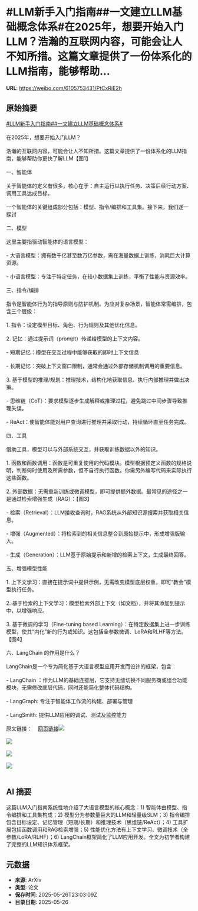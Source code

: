 # #LLM新手入门指南##一文建立LLM基础概念体系#在2025年，想要开始入门LLM？浩瀚的互联网内容，可能会让人不知所措。这篇文章提供了一份体系化的LLM指南，能够帮助...

**URL**: https://weibo.com/6105753431/PtCxRiE2h

## 原始摘要

<a href="https://m.weibo.cn/search?containerid=231522type%3D1%26t%3D10%26q%3D%23LLM%E6%96%B0%E6%89%8B%E5%85%A5%E9%97%A8%E6%8C%87%E5%8D%97%23&amp;extparam=%23LLM%E6%96%B0%E6%89%8B%E5%85%A5%E9%97%A8%E6%8C%87%E5%8D%97%23" data-hide=""><span class="surl-text">#LLM新手入门指南#</span></a><a href="https://m.weibo.cn/search?containerid=231522type%3D1%26t%3D10%26q%3D%23%E4%B8%80%E6%96%87%E5%BB%BA%E7%AB%8BLLM%E5%9F%BA%E7%A1%80%E6%A6%82%E5%BF%B5%E4%BD%93%E7%B3%BB%23&amp;extparam=%23%E4%B8%80%E6%96%87%E5%BB%BA%E7%AB%8BLLM%E5%9F%BA%E7%A1%80%E6%A6%82%E5%BF%B5%E4%BD%93%E7%B3%BB%23" data-hide=""><span class="surl-text">#一文建立LLM基础概念体系#</span></a><br><br>在2025年，想要开始入门LLM？<br><br>浩瀚的互联网内容，可能会让人不知所措。这篇文章提供了一份体系化的LLM指南，能够帮助你更快了解LLM【图1】<br><br>一、智能体<br><br>关于智能体的定义有很多，核心在于：自主运行以执行任务、决策后续行动方案、调用工具达成目标。<br><br>一个智能体的关键组成部分包括：模型、指令/编排和工具集。接下来，我们逐一探讨<br><br>二、模型<br><br>这里主要指驱动智能体的语言模型：<br><br>- 大语言模型：拥有数千亿甚至数万亿参数，需在海量数据上训练，消耗巨大计算资源。<br><br>- 小语言模型：专注于特定任务，在较小数据集上训练，平衡了性能与资源效率。<br><br>三、指令/编排<br><br>指令是智能体行为的指导原则与防护机制。为应对复杂场景，智能体常需编排，包含三个层级：<br><br>1. 指令：设定模型目标、角色、行为规则及其他优化信息。<br><br>2. 记忆：通过提示词（prompt）传递给模型的上下文内容。<br><br>- 短期记忆：模型在交互过程中能够获取的即时上下文信息<br><br>- 长期记忆：突破上下文窗口限制，通常会通过外部存储机制调用的重要信息。<br><br>3. 基于模型的推理/规划：推理技术，结构化地获取信息、执行内部推理并做出决策。<br><br>- 思维链（CoT）：要求模型逐步生成解释或推理过程，避免跳过中间步骤导致推理失误。<br><br>- ReAct：使智能体能对用户查询进行推理并采取行动，持续循环直至任务完成。<br><br>四、工具<br><br>借助工具，模型可以与外部系统交互，并获取训练数据以外的知识。<br><br>1. 函数和函数调用：函数是可重复使用的代码模块。模型根据预定义函数的规格说明，判断何时使用及所需参数，但不自行执行函数。你需另外编写代码来实际执行这些函数。<br><br>2. 外部数据：无需重新训练或微调模型，即可提供额外数据。最常见的途径之一是通过检索增强生成（RAG）：【图3】<br>  <br>  - 检索（Retrieval）：LLM接收查询时，RAG系统从外部知识源搜索并获取相关信息。<br><br>  - 增强（Augmented）：将检索到的相关信息整合到原始提示中，形成增强版输入。<br><br>  - 生成（Generation）：LLM基于原始提示和新增的检索上下文，生成最终回答。<br><br>五、增强模型性能<br><br>1. 上下文学习：直接在提示词中提供示例，无需改变模型底层权重，即可“教会”模型执行任务。<br><br>2. 基于检索的上下文学习：模型检索外部上下文（如文档），并将其添加到提示中，以增强响应。<br><br>3. 基于微调的学习（Fine-tuning based Learning）：在特定数据集上进一步训练模型，使其“内化”新的行为或知识。这包括全参数微调、LoRA和RLHF等方法。【图4】<br><br>六、LangChain 的作用是什么？<br><br>LangChain是一个专为简化基于大语言模型应用开发而设计的框架，包含：<br><br>- LangChain ：作为LLM的基础连接层，它支持无缝切换不同服务商或组合功能模块，无需修改底层代码，同时还能简化整体代码结构。<br><br>- LangGraph: 专注于智能体工作流的构建、部署与管理<br><br>- LangSmith: 提供LLM应用的调试、测试及监控能力<br><br>原文链接：<a href="https://weibo.cn/sinaurl?u=https%3A%2F%2Ftowardsdatascience.com%2Fnew-to-llms-start-here%2F" data-hide=""><span class="url-icon"><img style="width: 1rem;height: 1rem" src="https://h5.sinaimg.cn/upload/2015/09/25/3/timeline_card_small_web_default.png" referrerpolicy="no-referrer"></span><span class="surl-text">网页链接</span></a><img style="" src="https://tvax2.sinaimg.cn/large/006Fd7o3gy1i1szyb8j9yj37ex3xnb2a.jpg" referrerpolicy="no-referrer"><br><br><img style="" src="https://tvax2.sinaimg.cn/large/006Fd7o3gy1i1szy9sc9wj30cz0bq406.jpg" referrerpolicy="no-referrer"><br><br><img style="" src="https://tvax1.sinaimg.cn/large/006Fd7o3gy1i1szybrfmpj30sg0g00va.jpg" referrerpolicy="no-referrer"><br><br><img style="" src="https://tvax1.sinaimg.cn/large/006Fd7o3gy1i1szydmhj9j30jp04r75e.jpg" referrerpolicy="no-referrer"><br><br>

## AI 摘要

这篇LLM入门指南系统性地介绍了大语言模型的核心概念：1) 智能体由模型、指令编排和工具集构成；2) 模型分为参数量巨大的LLM和轻量级SLM；3) 指令编排包含目标设定、记忆管理（短期/长期）和推理技术（思维链/ReAct）；4) 工具扩展包括函数调用和RAG检索增强；5) 性能优化方法有上下文学习、微调技术（全参数/LoRA/RLHF）；6) LangChain框架简化了LLM应用开发。全文为初学者构建了完整的LLM知识体系框架。

## 元数据

- **来源**: ArXiv
- **类型**: 论文
- **保存时间**: 2025-05-26T23:03:09Z
- **目录日期**: 2025-05-26
